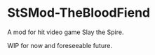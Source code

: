 # StSMod-TheBloodFiend
A mod for hit video game Slay the Spire.

WIP for now and foreseeable future.
